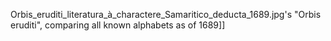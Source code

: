 Orbis_eruditi_literatura_à_charactere_Samaritico_deducta_1689.jpg's "Orbis eruditi", comparing all known alphabets as of 1689]]
